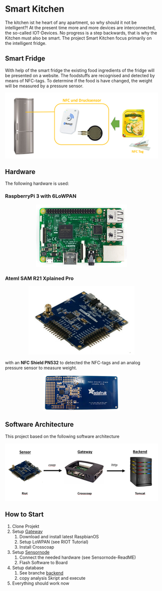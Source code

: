 # Smart Kitchen

The kitchen ist he heart of any apartment, so why should it not be intelligent?!
At the present time more and more devices are interconnected, the so-called IOT-Devices. 
No progress is a step backwards, that is why the Kitchen must also be smart. 
The project Smart Kitchen focus primarily on the intelligent fridge.

## Smart Fridge

With help of the smart fridge the existing food ingredients of the fridge will be presented on a website.
The foodstuffs are recognised and detected by means of NFC-tags.
To determine if the food is have changed, the weight will be measured by a pressure sensor.

![Concept](/images/concept.png)

## Hardware

The following hardware is used:

### RaspberryPi 3 with 6LoWPAN
<p align="center">
  <img src="/images/raspberryPi3.png" width="300"/>
</p>

### Ateml SAM R21 Xplained Pro
<p align="center">
  <img src="/images/atmel_board.png" width="350"/>
</p>

with an **NFC Shield PN532** to detected the NFC-tags and an analog pressure sensor to measure weight.


<p align="center">
  <img src="/images/PN532.PNG" width="250"/>
</p>

## Software Architecture

This project based on the following software architecture

<p align="center">
  <img src="/images/software_architecture.png" width="800"/>
</p>

## How to Start
1. Clone Projekt
2. Setup [Gateway](https://github.com/smartuni/SmartKitchen/Gateway)
    1. Download and install latest RaspbianOS
    2. Setup LoWPAN (see RIOT Tutorial)
    3. Install Crosscoap
3. Setup [Sensornode](https://github.com/smartuni/SmartKitchen/sensor_node)
    1. Connect the needed hardware (see Sensornode-ReadME)
    2. Flash Software to Board
4. Setup database
    1. See branche [backend](https://github.com/smartuni/SmartKitchen/tree/backend)
    2. copy analysis Skript and execute
5. Everything should work now
